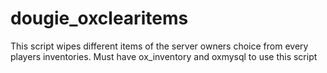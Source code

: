 # dougie_oxclearitems
This script wipes different items of the server owners choice from every players inventories.  Must have ox_inventory and oxmysql to use this script
